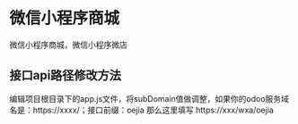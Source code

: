 # 微信小程序商城
微信小程序商城，微信小程序微店
## 接口api路径修改方法
编辑项目根目录下的app.js文件，将subDomain值做调整，如果你的odoo服务域名是：https://xxxx/；接口前缀：oejia 那么这里填写 https://xxx/wxa/oejia
